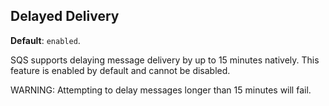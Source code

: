 ## Delayed Delivery 

**Default**: `enabled`.
 
SQS supports delaying message delivery by up to 15 minutes natively. This feature is enabled by default and cannot be disabled.

WARNING: Attempting to delay messages longer than 15 minutes will fail.
